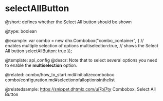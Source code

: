 selectAllButton
=============

@short: 
defines whether the Select All button should be shown




@type: boolean

@example: 
var combo = new dhx.Combobox("combo_container", {
    // enables multiple selection of options
    multiselection:true,
    // shows the Select All button
    selectAllButton: true
});


@template:	api_config
@descr: 
Note that to select several options you need to enable the **multiselection** option.

@related: combo/how_to_start.md#initializecombobox
combo/configuration.md#selectionofalloptionsinthelist

@relatedsample: https://snippet.dhtmlx.com/ui7pi7ty	Combobox. Select All Button